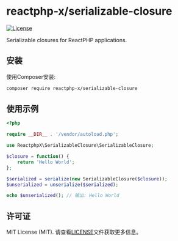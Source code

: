 # reactphp-x/serializable-closure

[![License](https://img.shields.io/packagist/l/reactphp-x/serializable-closure.svg)](https://packagist.org/packages/reactphp-x/serializable-closure)

Serializable closures for ReactPHP applications.

## 安装

使用Composer安装:

```bash
composer require reactphp-x/serializable-closure
```

## 使用示例

```php
<?php

require __DIR__ . '/vendor/autoload.php';

use ReactphpX\SerializableClosure\SerializableClosure;

$closure = function() {
    return 'Hello World';
};

$serialized = serialize(new SerializableClosure($closure));
$unserialized = unserialize($serialized);

echo $unserialized(); // 输出: Hello World
```

## 许可证

MIT License (MIT). 请查看[LICENSE](LICENSE)文件获取更多信息。